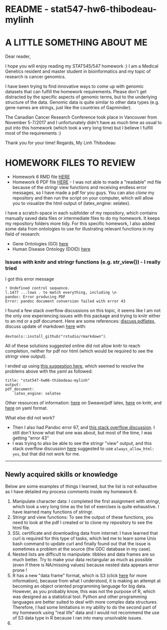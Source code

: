 # README - stat547-hw6-thibodeau-mylinh

# A LITTLE SOMETHING ABOUT ME

Dear reader,

I hope you will enjoy reading my STAT545/547 homework :) I am a Medical Genetics resident and master student in bioinformatics and my topic of research is cancer genomics. 

I have been trying to find innovative ways to come up with genomic datasets that can fulfill the homework requirements. Please don't get distracted by the specific aspects of genomic terms, but to the underlying structure of the data. Genomic data is quite similar to other data types (e.g. gene names are strings, just like the countries of Gapminder).

The Canadian Cancer Research Conference took place in Vancouver from November 5-7/2017 and I unfortunately didn't have as much time as usual to put into this homework (which took a very long time) but I believe I fulfill most of the requirements :)

Thank you for your time!
Regards,
My Linh Thibodeau


# HOMEWORK FILES TO REVIEW

* Homework 6 RMD file [HERE](https://github.com/mylinhthibodeau/STAT545-HW-thibodeau-mylinh/blob/master/stat547-hw6-thibodeau-mylinh/stat547-hw06-thibodeau-mylinh.Rmd)
* Homework 6 PDF file [HERE](https://github.com/mylinhthibodeau/STAT545-HW-thibodeau-mylinh/blob/master/stat547-hw6-thibodeau-mylinh/stat547-hw06-thibodeau-mylinh.pdf) - I was not able to made a "readable" md file because of the stringr view functions and receiving endless error messages, so I have made a pdf for you guys. You can also *clone* my repository and then run the script on your computer, which will allow you to visualize the html output of (latex_engine: xelatex). 

I have a scratch-space in each subfolder of my repository, which contains manually saved data files or intermediate files to do my homework. It keeps my repository folders more tidy. For this specific homework, I also added some data from ontologies to use for illustrating relevant functions in my field of research:

* Gene Ontologies (GO) [here](https://github.com/mylinhthibodeau/STAT545-HW-thibodeau-mylinh/tree/master/stat547-hw6-thibodeau-mylinh/GO)
* Human Disease Ontology (DOID) [here](https://github.com/mylinhthibodeau/STAT545-HW-thibodeau-mylinh/tree/master/stat547-hw6-thibodeau-mylinh/HumanDiseaseOntology_git)


### Issues with knitr and stringr functions (e.g. str_view()) - I really tried

I got this error message

`! Undefined control sequence.`			
`l.1477 ...lows . to match everything, including \n`			
`pandoc: Error producing PDF`		
`Error: pandoc document conversion failed with error 43`		

I found a few stack overflow discussions on this topic, it seems like I am not the only one experiencing issues with this package and trying to knitr either to an md or a pdf document. Here are some references: [discuss pdflatex](https://stackoverflow.com/questions/25856362/pandoc-document-conversion-failed-with-error-43-pdflatex-the-memory-dump-file), discuss update of markdown [here](http://rmarkdown.rstudio.com/tufte_handout_format.html#comment-1582377678) with:

`devtools::install_github("rstudio/rmarkdown")`. 

All of these solutions suggested online did not allow knitr to reach completion, neither for pdf nor html (which would be required to see the stringr view output). 

I ended up using [this suggestion here](https://stackoverflow.com/questions/25856362/pandoc-document-conversion-failed-with-error-43-pdflatex-the-memory-dump-file), which seemed to resolve the problems above with the yaml as followed:
```
title: "stat547-hw06-thibodeau-mylinh"
output:  
pdf_document: 
    latex_engine: xelatex
```

Other resources of information: [here](https://support.rstudio.com/hc/en-us/articles/200532247) on Sweave/pdf latex, [here](https://support.rstudio.com/hc/en-us/articles/200552056-Using-Sweave-and-knitr) on knitr, and [here](http://rmarkdown.rstudio.com/pdf_document_format.html) on yaml format.

What else did not work?

* Then I also had Pandoc error 67, and [this stack overflow discussion](https://stackoverflow.com/questions/41284863/pandoc-document-conversion-failed-with-error-67). I still don't know what that one was about, but most of the time, I was getting "error 43"
* I was trying to also be able to see the stringr "view" output, and this stack overflow discussion [here](https://stackoverflow.com/questions/43440383/include-viewer-output-in-pdf) suggested to use `always_allow_html: yes`, but that did not work for me.

***

## Newly acquired skills or knowledge

Below are some examples of things I learned, but the list is not exhaustive as I have detailed my process comments inside my homework 6.

1. Manipulate character data: I completed the first assignment with stringr, which took a very long time as the list of exercises is quite exhaustive. I have learned many functions of stringr.
2. Stringr and view functions: To see the output of these functions, you need to look at the pdf I created or to clone my repository to see the html file.
3. SSL certificate and downloading data from internet: I have learned that curl is required for this type of tasks, which led me to learn some Unix bash command to update curl and finally found out that the issue is sometimes a problem at the source (the GDC database in my case).
4. Nested lists are difficult to manipulate: tibbles and data frames are so much better. Try to make your data rectangular as much as possible (even if there is NA/missing values) because nested data appears error prone !
5. R has a new "data frame" format, which is S3 (click [here](http://adv-r.had.co.nz/S3.html) for more information), because from what I understood, it is making an attempt at becoming an object oriented programming language for big data. However, as you probably know, this was not the purpose of R, which was designed as a statistical tool. Python and other programming languages are better suited to deal with more complex data structures. Therefore, I had some limitations in my ability to do the second part of my homework using "real life" data and I would not recommend the use of S3 data type in R because I ran into many unsolvable issues.
6. 

